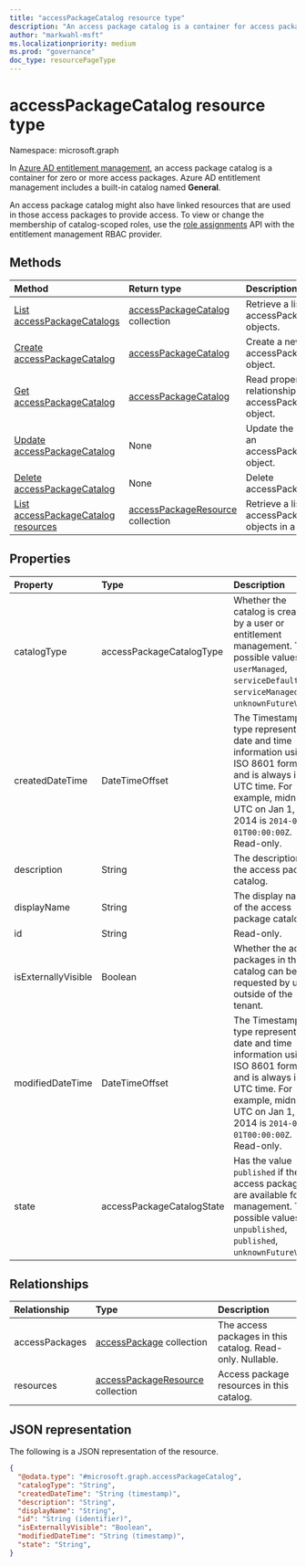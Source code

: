 ```yaml
---
title: "accessPackageCatalog resource type"
description: "An access package catalog is a container for access packages."
author: "markwahl-msft"
ms.localizationpriority: medium
ms.prod: "governance"
doc_type: resourcePageType
---
```

# accessPackageCatalog resource type

Namespace: microsoft.graph


In [Azure AD entitlement management](entitlementmanagement-overview.md), an access package catalog is a container for zero or more access packages. Azure AD entitlement management includes a built-in catalog named **General**.

An access package catalog might also have linked resources that are used in those access packages to provide access. To view or change the membership of catalog-scoped roles, use the [role assignments](unifiedroleassignment.md) API with the entitlement management RBAC provider.



## Methods
|Method|Return type|Description|
|:---|:---|:---|
|[List accessPackageCatalogs](../api/entitlementmanagement-list-catalogs.md)|[accessPackageCatalog](accesspackagecatalog.md) collection|Retrieve a list of accessPackageCatalog objects. |
|[Create accessPackageCatalog](../api/entitlementmanagement-post-catalogs.md)|[accessPackageCatalog](accesspackagecatalog.md)|Create a new accessPackageCatalog object. |
|[Get accessPackageCatalog](../api/accesspackagecatalog-get.md)|[accessPackageCatalog](accesspackagecatalog.md)|Read properties and relationships of an accessPackageCatalog object. |
|[Update accessPackageCatalog](../api/accesspackagecatalog-update.md)|None|Update the properties of an accessPackageCatalog object. |
|[Delete accessPackageCatalog](../api/accesspackagecatalog-delete.md)|None|Delete accessPackageCatalog. |
| [List accessPackageCatalog resources](../api/accesspackagecatalog-list-accesspackageresources.md) | [accessPackageResource](accesspackageresource.md) collection | Retrieve a list of accessPackageResource objects in a catalog. |

## Properties
|Property|Type|Description|
|:---|:---|:---|
|catalogType|accessPackageCatalogType|Whether the catalog is created by a user or entitlement management. The possible values are: `userManaged`, `serviceDefault`, `serviceManaged`, `unknownFutureValue`.|
|createdDateTime|DateTimeOffset|The Timestamp type represents date and time information using ISO 8601 format and is always in UTC time. For example, midnight UTC on Jan 1, 2014 is `2014-01-01T00:00:00Z`. Read-only.|
|description|String|The description of the access package catalog.|
|displayName|String|The display name of the access package catalog.|
|id|String|Read-only.|
|isExternallyVisible|Boolean|Whether the access packages in this catalog can be requested by users outside of the tenant.|
|modifiedDateTime|DateTimeOffset|The Timestamp type represents date and time information using ISO 8601 format and is always in UTC time. For example, midnight UTC on Jan 1, 2014 is `2014-01-01T00:00:00Z`. Read-only. |
|state|accessPackageCatalogState|Has the value `published` if the access packages are available for management. The possible values are: `unpublished`, `published`, `unknownFutureValue`.|

## Relationships
|Relationship|Type|Description|
|:---|:---|:---|
|accessPackages|[accessPackage](accesspackage.md) collection|The access packages in this catalog. Read-only. Nullable.|
|resources|[accessPackageResource](../resources/accesspackageresource.md) collection|Access package resources in this catalog.|

## JSON representation
The following is a JSON representation of the resource.
<!-- {
  "blockType": "resource",
  "keyProperty": "id",
  "@odata.type": "microsoft.graph.accessPackageCatalog",
  "openType": false
}
-->
``` json
{
  "@odata.type": "#microsoft.graph.accessPackageCatalog",
  "catalogType": "String",
  "createdDateTime": "String (timestamp)",
  "description": "String",
  "displayName": "String",
  "id": "String (identifier)",
  "isExternallyVisible": "Boolean",
  "modifiedDateTime": "String (timestamp)",
  "state": "String",
}
```


